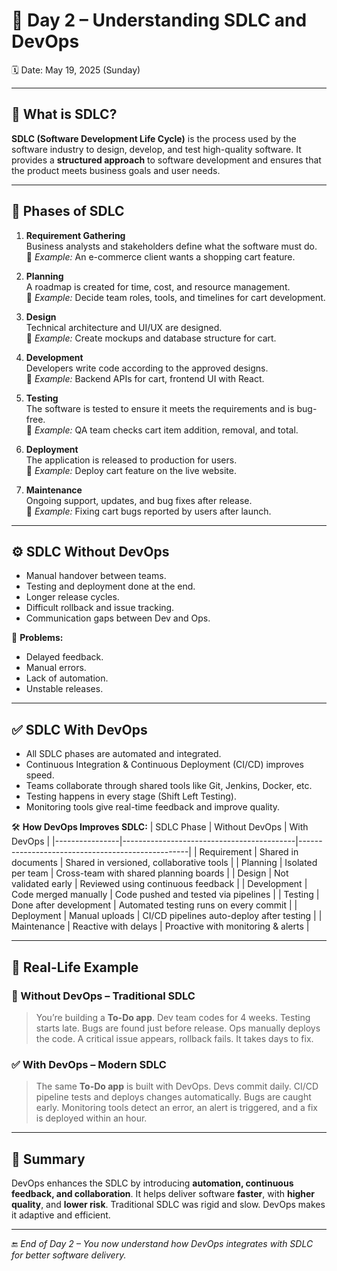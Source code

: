 # 📅 Day 2 – Understanding SDLC and DevOps  
🗓️ Date: May 19, 2025 (Sunday)

---

## 📘 What is SDLC?

**SDLC (Software Development Life Cycle)** is the process used by the software industry to design, develop, and test high-quality software. It provides a **structured approach** to software development and ensures that the product meets business goals and user needs.

---

## 🔁 Phases of SDLC

1. **Requirement Gathering**  
   Business analysts and stakeholders define what the software must do.  
   📌 *Example:* An e-commerce client wants a shopping cart feature.

2. **Planning**  
   A roadmap is created for time, cost, and resource management.  
   📌 *Example:* Decide team roles, tools, and timelines for cart development.

3. **Design**  
   Technical architecture and UI/UX are designed.  
   📌 *Example:* Create mockups and database structure for cart.

4. **Development**  
   Developers write code according to the approved designs.  
   📌 *Example:* Backend APIs for cart, frontend UI with React.

5. **Testing**  
   The software is tested to ensure it meets the requirements and is bug-free.  
   📌 *Example:* QA team checks cart item addition, removal, and total.

6. **Deployment**  
   The application is released to production for users.  
   📌 *Example:* Deploy cart feature on the live website.

7. **Maintenance**  
   Ongoing support, updates, and bug fixes after release.  
   📌 *Example:* Fixing cart bugs reported by users after launch.

---

## ⚙️ SDLC Without DevOps

- Manual handover between teams.
- Testing and deployment done at the end.
- Longer release cycles.
- Difficult rollback and issue tracking.
- Communication gaps between Dev and Ops.

🚫 **Problems:**
- Delayed feedback.
- Manual errors.
- Lack of automation.
- Unstable releases.

---

## ✅ SDLC With DevOps

- All SDLC phases are automated and integrated.
- Continuous Integration & Continuous Deployment (CI/CD) improves speed.
- Teams collaborate through shared tools like Git, Jenkins, Docker, etc.
- Testing happens in every stage (Shift Left Testing).
- Monitoring tools give real-time feedback and improve quality.

🛠️ **How DevOps Improves SDLC:**
| SDLC Phase      | Without DevOps                           | With DevOps                                      |
|----------------|-------------------------------------------|--------------------------------------------------|
| Requirement     | Shared in documents                      | Shared in versioned, collaborative tools         |
| Planning        | Isolated per team                        | Cross-team with shared planning boards           |
| Design          | Not validated early                      | Reviewed using continuous feedback               |
| Development     | Code merged manually                     | Code pushed and tested via pipelines             |
| Testing         | Done after development                   | Automated testing runs on every commit           |
| Deployment      | Manual uploads                           | CI/CD pipelines auto-deploy after testing        |
| Maintenance     | Reactive with delays                     | Proactive with monitoring & alerts               |

---

## 🧵 Real-Life Example

### 🚫 Without DevOps – Traditional SDLC

> You’re building a **To-Do app**. Dev team codes for 4 weeks. Testing starts late. Bugs are found just before release. Ops manually deploys the code. A critical issue appears, rollback fails. It takes days to fix.

### ✅ With DevOps – Modern SDLC

> The same **To-Do app** is built with DevOps. Devs commit daily. CI/CD pipeline tests and deploys changes automatically. Bugs are caught early. Monitoring tools detect an error, an alert is triggered, and a fix is deployed within an hour.

---

## 📌 Summary

DevOps enhances the SDLC by introducing **automation, continuous feedback, and collaboration**. It helps deliver software **faster**, with **higher quality**, and **lower risk**. Traditional SDLC was rigid and slow. DevOps makes it adaptive and efficient.

---

🔚 *End of Day 2 – You now understand how DevOps integrates with SDLC for better software delivery.*
